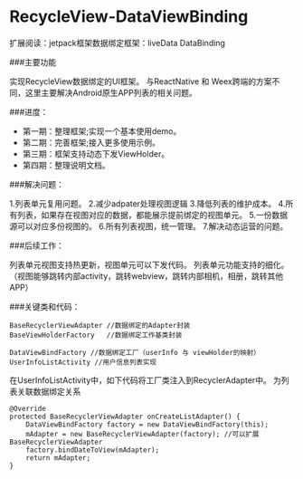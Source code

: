 # RecycleView-DataViewBinding
扩展阅读：jetpack框架数据绑定框架：liveData  DataBinding

###主要功能

实现RecycleView数据绑定的UI框架。
与ReactNative 和 Weex跨端的方案不同，这里主要解决Android原生APP列表的相关问题。

###进度：
- 第一期：整理框架;实现一个基本使用demo。
- 第二期：完善框架;接入更多使用示例。
- 第三期：框架支持动态下发ViewHolder。
- 第四期：整理说明文档。

###解决问题：

1.列表单元复用问题。
2.减少adpater处理视图逻辑
3.降低列表的维护成本。
4.所有列表，如果存在视图对应的数据，都能展示提前绑定的视图单元。
5.一份数据源可以对应多份视图的。
6.所有列表视图，统一管理。
7.解决动态运营的问题。

###后续工作：

列表单元视图支持热更新，视图单元可以下发代码。
列表单元功能支持的细化。（视图能够跳转内部activity，跳转webview，跳转内部相机，相册，跳转其他APP）


###关键类和代码：
```
BaseRecyclerViewAdapter //数据绑定的Adapter封装
BaseViewHolderFactory   //数据绑定工作基类封装

DataViewBindFactory //数据绑定工厂（userInfo 与 viewHolder的映射）
UserInfoListActivity //用户信息列表实现 
```

在UserInfoListActivity中，如下代码将工厂类注入到RecyclerAdapter中。
为列表关联数据绑定关系
```
@Override
protected BaseRecyclerViewAdapter onCreateListAdapter() {
    DataViewBindFactory factory = new DataViewBindFactory(this);
    mAdapter = new BaseRecyclerViewAdapter(factory); //可以扩展BaseRecyclerViewAdapter
    factory.bindDateToView(mAdapter);
    return mAdapter;
}

```
 
